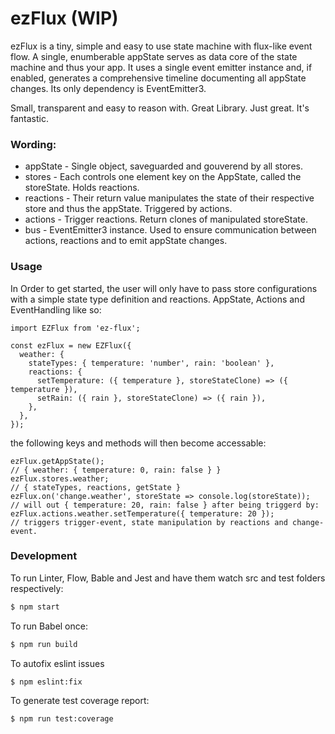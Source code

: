 # ezFlux (WIP)

ezFlux is a tiny, simple and easy to use state machine with flux-like event flow.
A single, enumberable appState serves as data core of the state machine and thus your app.
It uses a single event emitter instance and, if enabled, generates a comprehensive timeline documenting all appState changes.
Its only dependency is EventEmitter3.

Small, transparent and easy to reason with. Great Library. Just great. It's fantastic.

### Wording:

- appState - Single object, saveguarded and gouverend by all stores.
- stores - Each controls one element key on the AppState, called the storeState. Holds reactions.
- reactions - Their return value manipulates the state of their respective store and thus the appState. Triggered by actions.
- actions - Trigger reactions. Return clones of manipulated storeState.
- bus - EventEmitter3 instance. Used to ensure communication between actions, reactions and to emit appState changes.

### Usage
In Order to get started, the user will only have to pass store configurations with a simple state type definition and reactions.
AppState, Actions and EventHandling like so:

```JS
import EZFlux from 'ez-flux';

const ezFlux = new EZFlux({
  weather: {
    stateTypes: { temperature: 'number', rain: 'boolean' },
    reactions: {
      setTemperature: ({ temperature }, storeStateClone) => ({ temperature }),
      setRain: ({ rain }, storeStateClone) => ({ rain }),
    },
  },
});
```

the following keys and methods will then become accessable:

```JS
ezFlux.getAppState();
// { weather: { temperature: 0, rain: false } }
ezFlux.stores.weather;
// { stateTypes, reactions, getState }
ezFlux.on('change.weather', storeState => console.log(storeState));
// will out { temperature: 20, rain: false } after being triggerd by:
ezFlux.actions.weather.setTemperature({ temperature: 20 });
// triggers trigger-event, state manipulation by reactions and change-event.
```

### Development

To run Linter, Flow, Bable and Jest and have them watch src and test folders respectively:
```sh
$ npm start
```

To run Babel once:
```sh
$ npm run build
```
To autofix eslint issues

```sh
$ npm eslint:fix
```
To generate test coverage report:

```sh
$ npm run test:coverage
```

